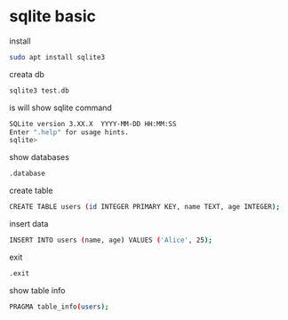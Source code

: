 # sqlite basic

install
```sh
sudo apt install sqlite3
```

creata db
```sh
sqlite3 test.db
```

is will show sqlite command
```sh
SQLite version 3.XX.X  YYYY-MM-DD HH:MM:SS
Enter ".help" for usage hints.
sqlite>
```

show databases
```sh
.database
```

create table
```sh
CREATE TABLE users (id INTEGER PRIMARY KEY, name TEXT, age INTEGER);
```

insert data
```sh
INSERT INTO users (name, age) VALUES ('Alice', 25);
```
exit
```sh
.exit
```

show table info
```sh
PRAGMA table_info(users);
```
